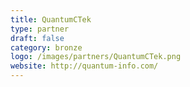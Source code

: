```yaml
---
title: QuantumCTek
type: partner
draft: false
category: bronze
logo: /images/partners/QuantumCTek.png
website: http://quantum-info.com/
---
```

